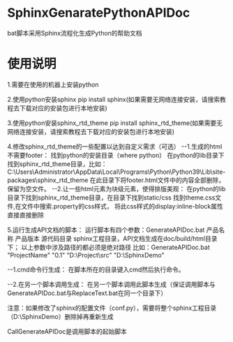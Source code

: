 # SphinxGenaratePythonAPIDoc
bat脚本采用Sphinx流程化生成Python的帮助文档

# 使用说明
1.需要在使用的机器上安装python

2.使用python安装sphinx
pip install sphinx(如果需要无网络连接安装，请搜索教程去下载对应的安装包进行本地安装)

3.使用python安装sphinx_rtd_theme
pip install sphinx_rtd_theme(如果需要无网络连接安装，请搜索教程去下载对应的安装包进行本地安装)

4.修改sphinx_rtd_theme的一些配置以达到自定义需求（可选）
  --1.生成的html不需要footer：
    找到python的安装目录（where python）
	在python的lib目录下找到sphinx_rtd_theme目录，比如：C:\Users\Administrator\AppData\Local\Programs\Python\Python39\Lib\site-packages\sphinx_rtd_theme
	在此目录下将footer.html文件中的内容全部删除，保留为空文件。
  --2.让一些html元素为块级元素，使得排版美观：
    在python的lib目录下找到sphinx_rtd_theme目录，在目录下找到static/css
	找到theme.css文件,在文件中搜索.property的css样式，
	将此css样式的display:inline-block属性直接直接删除
    
5.运行生成API文档的脚本：
  运行脚本有四个参数：GenerateAPIDoc.bat 产品名称 产品版本 源代码目录 sphinx工程目录，API文档生成在doc/build/html目录下；
  以上参数中涉及路径的都必须是绝对路径
  比如：GenerateAPIDoc.bat "ProjectName" "0.1" "D:\Project\src" "D:\SphinxDemo"
  
  --1.cmd命令行生成：
  在脚本所在的目录键入cmd然后执行命令。

  --2.在另一个脚本调用生成：
  在另一个脚本调用此脚本生成（保证调用脚本与GenerateAPIDoc.bat与ReplaceText.bat在同一个目录下）
  


  注意：如果修改了sphinx的配置文件（conf.py），需要将整个sphinx工程目录（D:\SphinxDemo）删除掉再重新生成

  CallGenerateAPIDoc是调用脚本的起始脚本
